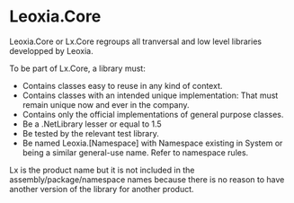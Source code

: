 # Leoxia.Core

Leoxia.Core or Lx.Core regroups all tranversal and low level libraries developped by Leoxia.

To be part of Lx.Core, a library must:

- Contains classes easy to reuse in any kind of context.
- Contains classes with an intended unique implementation: That must remain 
unique now and ever in the company.
- Contains only the official implementations of general purpose classes.
- Be a .NetLibrary lesser or equal to 1.5 
- Be tested by the relevant test library.
- Be named Leoxia.[Namespace] with Namespace existing in System or being a 
similar general-use name. Refer to namespace rules.

Lx is the product name but it is not included in the assembly/package/namespace 
names because there is no reason to have another version of the library for 
another product.